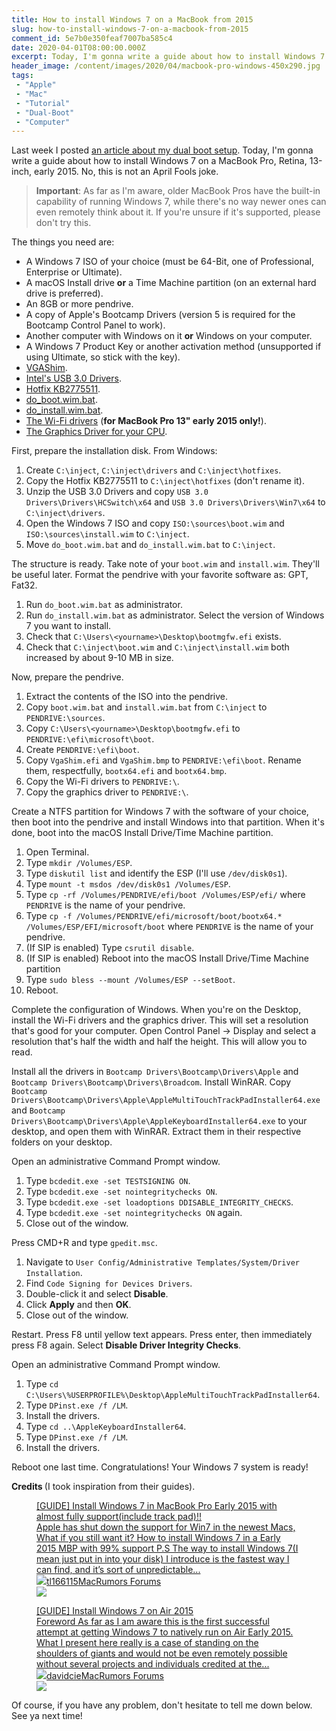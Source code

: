```yaml
---
title: How to install Windows 7 on a MacBook from 2015
slug: how-to-install-windows-7-on-a-macbook-from-2015
comment_id: 5e7b0e350feaf7007ba585c4
date: 2020-04-01T08:00:00.000Z
excerpt: Today, I'm gonna write a guide about how to install Windows 7 on a MacBook Pro, Retina, 13-inch, early 2015. No, this is not an April Fools joke.
header_image: /content/images/2020/04/macbook-pro-windows-450x290.jpg
tags: 
 - "Apple"
 - "Mac"
 - "Tutorial"
 - "Dual-Boot"
 - "Computer"
---
```


<p>Last week I posted <a href="/how-i-dual-booted-windows-10-and-windows-7-on-a-macbook-pro-retina-early-2015/">an article about my dual boot setup</a>. Today, I'm gonna write a guide about how to install Windows 7 on a MacBook Pro, Retina, 13-inch, early 2015. No, this is not an April Fools joke.</p><blockquote><strong>Important</strong>: As far as I'm aware, older MacBook Pros have the built-in capability of running Windows 7, while there's no way newer ones can even remotely think about it. If you're unsure if it's supported, please don't try this.</blockquote><!--kg-card-begin: html--><p>The things you need are:
<ul>
    <li>A Windows 7 ISO of your choice (must be 64-Bit, one of Professional, Enterprise or Ultimate).</li>
    <li>A macOS Install drive <b>or</b> a Time Machine partition (on an external hard drive is preferred).</li>
    <li>An 8GB or more pendrive.</li>
    <li>A copy of Apple's Bootcamp Drivers (version 5 is required for the Bootcamp Control Panel to work).</li>
    <li>Another computer with Windows on it <b>or</b> Windows on your computer.</li>
    <li>A Windows 7 Product Key or another activation method (unsupported if using Ultimate, so stick with the key).</li>
    <li><a href="https://github.com/davidcie/VgaShim/releases/download/v0.97/VgaShim-v0.97.zip">VGAShim</a>.</li>
    <li><a href="https://downloadcenter.intel.com/downloads/eula/22824/Intel-USB-3-0-eXtensible-Host-Controller-Driver-for-Intel-8-9-100-Series-and-Intel-C220-C610-Chipset-Family?httpDown=https%3A%2F%2Fdownloadmirror.intel.com%2F22824%2Feng%2FIntel%28R%29_USB_3.0_eXtensible_Host_Controller_Driver_5.0.4.43_v2.zip">Intel's USB 3.0 Drivers</a>.</li>
    <li><a href="http://thehotfixshare.net/board/index.php?s=a1e22ca0322dae299e6c6ecb16cc7075&autocom=downloads&req=download&code=confirm_download&id=16296">Hotfix KB2775511</a>.</li>
    <li><a href="https://mega.nz/#!l8BEgIAQ!Uo8VEWD18oD_RqxW0GhWt8olJmzCRHaMBs3ZS9SKfDA">do_boot.wim.bat</a>.</li>
    <li><a href="https://mega.nz/#!koY2UKrI!H4n3R4VrgnS5HlmD-kQZohHm4w0qihYeKZNiptxXyhg">do_install.wim.bat</a>.</li>
    <li><a href="https://drive.google.com/file/d/0Bxq--onVE9j5T1dNY3BlRWxEZms/view?usp=sharing">The Wi-Fi drivers</a> (<b>for MacBook Pro 13" early 2015 only!</b>).</li>
    <li><a href="https://downloadcenter.intel.com/product/80939/Graphics-Drivers">The Graphics Driver for your CPU</a>.</li>
</ul></p><!--kg-card-end: html--><!--kg-card-begin: markdown--><p>First, prepare the installation disk. From Windows:</p>
<ol>
<li>Create <code>C:\inject</code>, <code>C:\inject\drivers</code> and <code>C:\inject\hotfixes</code>.</li>
<li>Copy the Hotfix KB2775511 to <code>C:\inject\hotfixes</code> (don't rename it).</li>
<li>Unzip the USB 3.0 Drivers and copy <code>USB 3.0 Drivers\Drivers\HCSwitch\x64</code> and <code>USB 3.0 Drivers\Drivers\Win7\x64</code> to <code>C:\inject\drivers</code>.</li>
<li>Open the Windows 7 ISO and copy <code>ISO:\sources\boot.wim</code> and <code>ISO:\sources\install.wim</code> to <code>C:\inject</code>.</li>
<li>Move <code>do_boot.wim.bat</code> and <code>do_install.wim.bat</code> to <code>C:\inject</code>.</li>
</ol>
<!--kg-card-end: markdown--><!--kg-card-begin: markdown--><p>The structure is ready. Take note of your <code>boot.wim</code> and <code>install.wim</code>. They'll be useful later. Format the pendrive with your favorite software as: GPT, Fat32.</p>
<ol>
<li>Run <code>do_boot.wim.bat</code> as administrator.</li>
<li>Run <code>do_install.wim.bat</code> as administrator. Select the version of Windows 7 you want to install.</li>
<li>Check that <code>C:\Users\&lt;yourname&gt;\Desktop\bootmgfw.efi</code> exists.</li>
<li>Check that <code>C:\inject\boot.wim</code> and <code>C:\inject\install.wim</code> both increased by about 9-10 MB in size.</li>
</ol>
<!--kg-card-end: markdown--><!--kg-card-begin: markdown--><p>Now, prepare the pendrive.</p>
<ol>
<li>Extract the contents of the ISO into the pendrive.</li>
<li>Copy <code>boot.wim.bat</code> and <code>install.wim.bat</code> from <code>C:\inject</code> to <code>PENDRIVE:\sources</code>.</li>
<li>Copy <code>C:\Users\&lt;yourname&gt;\Desktop\bootmgfw.efi</code> to <code>PENDRIVE:\efi\microsoft\boot</code>.</li>
<li>Create <code>PENDRIVE:\efi\boot</code>.</li>
<li>Copy <code>VgaShim.efi</code> and <code>VgaShim.bmp</code> to <code>PENDRIVE:\efi\boot</code>. Rename them, respectfully, <code>bootx64.efi</code> and <code>bootx64.bmp</code>.</li>
<li>Copy the Wi-Fi drivers to <code>PENDRIVE:\</code>.</li>
<li>Copy the graphics driver to <code>PENDRIVE:\</code>.</li>
</ol>
<!--kg-card-end: markdown--><!--kg-card-begin: markdown--><p>Create a NTFS partition for Windows 7 with the software of your choice, then boot into the pendrive and install Windows into that partition. When it's done, boot into the macOS Install Drive/Time Machine partition.</p>
<ol>
<li>Open Terminal.</li>
<li>Type <code>mkdir /Volumes/ESP</code>.</li>
<li>Type <code>diskutil list</code> and identify the ESP (I'll use <code>/dev/disk0s1</code>).</li>
<li>Type <code>mount -t msdos /dev/disk0s1 /Volumes/ESP</code>.</li>
<li>Type <code>cp -rf /Volumes/PENDRIVE/efi/boot /Volumes/ESP/efi/</code> where <code>PENDRIVE</code> is the name of your pendrive.</li>
<li>Type <code>cp -f /Volumes/PENDRIVE/efi/microsoft/boot/bootx64.* /Volumes/ESP/EFI/microsoft/boot</code> where <code>PENDRIVE</code> is the name of your pendrive.</li>
<li>(If SIP is enabled) Type <code>csrutil disable</code>.</li>
<li>(If SIP is enabled) Reboot into the macOS Install Drive/Time Machine partition</li>
<li>Type <code>sudo bless --mount /Volumes/ESP --setBoot</code>.</li>
<li>Reboot.</li>
</ol>
<!--kg-card-end: markdown--><p>Complete the configuration of Windows. When you're on the Desktop, install the Wi-Fi drivers and the graphics driver. This will set a resolution that's good for your computer. Open Control Panel -&gt; Display and select a resolution that's half the width and half the height. This will allow you to read.</p><!--kg-card-begin: markdown--><p>Install all the drivers in <code>Bootcamp Drivers\Bootcamp\Drivers\Apple</code> and <code>Bootcamp Drivers\Bootcamp\Drivers\Broadcom</code>. Install WinRAR. Copy <code>Bootcamp Drivers\Bootcamp\Drivers\Apple\AppleMultiTouchTrackPadInstaller64.exe</code> and <code>Bootcamp Drivers\Bootcamp\Drivers\Apple\AppleKeyboardInstaller64.exe</code> to your desktop, and open them with WinRAR. Extract them in their respective folders on your desktop.</p>
<p>Open an administrative Command Prompt window.</p>
<ol>
<li>Type <code>bcdedit.exe -set TESTSIGNING ON</code>.</li>
<li>Type <code>bcdedit.exe -set nointegritychecks ON</code>.</li>
<li>Type <code>bcdedit.exe -set loadoptions DDISABLE_INTEGRITY_CHECKS</code>.</li>
<li>Type <code>bcdedit.exe -set nointegritychecks ON</code> again.</li>
<li>Close out of the window.</li>
</ol>
<p>Press CMD+R and type <code>gpedit.msc</code>.</p>
<ol>
<li>Navigate to <code>User Config/Administrative Templates/System/Driver Installation</code>.</li>
<li>Find <code>Code Signing for Devices Drivers</code>.</li>
<li>Double-click it and select <strong>Disable</strong>.</li>
<li>Click <strong>Apply</strong> and then <strong>OK</strong>.</li>
<li>Close out of the window.</li>
</ol>
<p>Restart. Press F8 until yellow text appears. Press enter, then immediately press F8 again. Select <strong>Disable Driver Integrity Checks</strong>.</p>
<p>Open an administrative Command Prompt window.</p>
<ol>
<li>Type <code>cd C:\Users\%USERPROFILE%\Desktop\AppleMultiTouchTrackPadInstaller64</code>.</li>
<li>Type <code>DPinst.exe /f /LM</code>.</li>
<li>Install the drivers.</li>
<li>Type <code>cd ..\AppleKeyboardInstaller64</code>.</li>
<li>Type <code>DPinst.exe /f /LM</code>.</li>
<li>Install the drivers.</li>
</ol>
<!--kg-card-end: markdown--><p>Reboot one last time. Congratulations! Your Windows 7 system is ready!</p><p><strong>Credits </strong>(I took inspiration from their guides).</p><figure class="kg-card kg-bookmark-card"><a class="kg-bookmark-container" href="https://forums.macrumors.com/threads/guide-install-windows-7-in-macbook-pro-early-2015-with-almost-fully-support-include-track-pad.1992139/post-23333066"><div class="kg-bookmark-content"><div class="kg-bookmark-title">[GUIDE] Install Windows 7 in MacBook Pro Early 2015 with almost fully support(include track pad)!!</div><div class="kg-bookmark-description">Apple has shut down the support for Win7 in the newest Macs, What if you still want it? How to install Windows 7 in a Early 2015 MBP with 99% support P.S The way to install Windows 7(I mean just put in into your disk) I introduce is the fastest way I can find, and it’s sort of unpredictable...</div><div class="kg-bookmark-metadata"><img class="kg-bookmark-icon" src="https://cdn.macrumors.com/images-new/favicon.ico"><span class="kg-bookmark-author">tl166115</span><span class="kg-bookmark-publisher">MacRumors Forums</span></div></div><div class="kg-bookmark-thumbnail"><img src="http://cdn.macrumors.com/article-new/2019/10/macrumors-forums-social.jpg"></div></a></figure><figure class="kg-card kg-bookmark-card"><a class="kg-bookmark-container" href="https://forums.macrumors.com/threads/guide-install-windows-7-on-air-2015.1961618/post-22677864"><div class="kg-bookmark-content"><div class="kg-bookmark-title">[GUIDE] Install Windows 7 on Air 2015</div><div class="kg-bookmark-description">Foreword As far as I am aware this is the first successful attempt at getting Windows 7 to natively run on Air Early 2015.
What I present here really is a case of standing on the shoulders of giants and would not be even remotely possible without several projects and individuals credited at the...</div><div class="kg-bookmark-metadata"><img class="kg-bookmark-icon" src="https://cdn.macrumors.com/images-new/favicon.ico"><span class="kg-bookmark-author">davidcie</span><span class="kg-bookmark-publisher">MacRumors Forums</span></div></div><div class="kg-bookmark-thumbnail"><img src="http://cdn.macrumors.com/article-new/2019/10/macrumors-forums-social.jpg"></div></a></figure><p>Of course, if you have any problem, don't hesitate to tell me down below. See ya next time!</p>